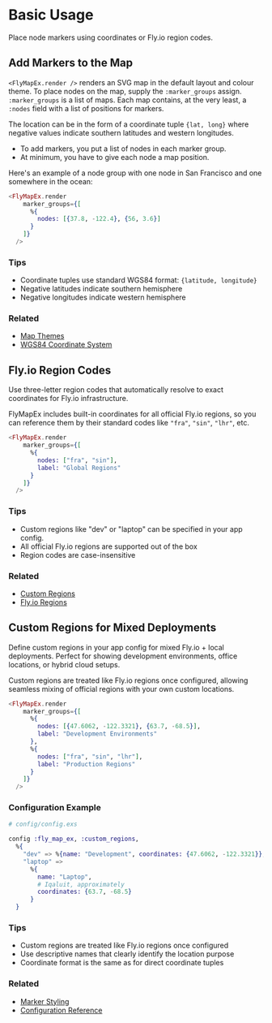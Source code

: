 # Basic Usage

Place node markers using coordinates or Fly.io region codes.

## Add Markers to the Map
`<FlyMapEx.render />` renders an SVG map in the default layout and colour theme.
To place nodes on the map, supply the `:marker_groups` assign. `:marker_groups` is a list of maps. Each map contains, at the very least, a `:nodes` field with a list of positions for markers.

The location can be in the form of a coordinate tuple `{lat, long}` where negative values indicate southern latitudes and western longitudes.

* To add markers, you put a list of nodes in each marker group.
* At minimum, you have to give each node a map position.

Here's an example of a node group with one node in San Francisco and one somewhere in the ocean:

```heex
<FlyMapEx.render
    marker_groups={[
      %{
        nodes: [{37.8, -122.4}, {56, 3.6}]
      }
    ]}
  />
```
### Tips
- Coordinate tuples use standard WGS84 format: `{latitude, longitude}`
- Negative latitudes indicate southern hemisphere
- Negative longitudes indicate western hemisphere
### Related
- [Map Themes](theming.md)
- [WGS84 Coordinate System](https://en.wikipedia.org/wiki/World_Geodetic_System)
## Fly.io Region Codes
Use three-letter region codes that automatically resolve to exact coordinates for Fly.io infrastructure.

FlyMapEx includes built-in coordinates for all official Fly.io regions, so you can reference them by their standard codes like `"fra"`, `"sin"`, `"lhr"`, etc.

```heex
<FlyMapEx.render
    marker_groups={[
      %{
        nodes: ["fra", "sin"],
        label: "Global Regions"
      }
    ]}
  />
```
### Tips
- Custom regions like "dev" or "laptop" can be specified in your app config.
- All official Fly.io regions are supported out of the box
- Region codes are case-insensitive
### Related
- [Custom Regions](#custom_regions)
- [Fly.io Regions](https://fly.io/docs/reference/regions/)
## Custom Regions for Mixed Deployments
Define custom regions in your app config for mixed Fly.io + local deployments. Perfect for showing development environments, office locations, or hybrid cloud setups.

Custom regions are treated like Fly.io regions once configured, allowing seamless mixing of official regions with your own custom locations.

```heex
<FlyMapEx.render
    marker_groups={[
      %{
        nodes: [{47.6062, -122.3321}, {63.7, -68.5}],
        label: "Development Environments"
      },
      %{
        nodes: ["fra", "sin", "lhr"],
        label: "Production Regions"
      }
    ]}
  />
```
### Configuration Example
```elixir
# config/config.exs

config :fly_map_ex, :custom_regions,
  %{
    "dev" => %{name: "Development", coordinates: {47.6062, -122.3321}},
    "laptop" =>
      %{
        name: "Laptop",
        # Iqaluit, approximately
        coordinates: {63.7, -68.5}
      }
  }
```
### Tips
- Custom regions are treated like Fly.io regions once configured
- Use descriptive names that clearly identify the location purpose
- Coordinate format is the same as for direct coordinate tuples
### Related
- [Marker Styling](marker_styling.md)
- [Configuration Reference](theming.md#configuration)